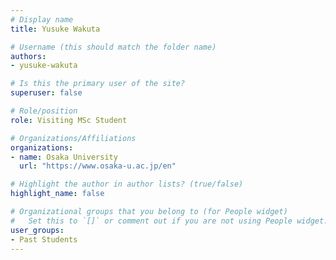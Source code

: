```yaml
---
# Display name
title: Yusuke Wakuta

# Username (this should match the folder name)
authors:
- yusuke-wakuta

# Is this the primary user of the site?
superuser: false

# Role/position
role: Visiting MSc Student

# Organizations/Affiliations
organizations:
- name: Osaka University
  url: "https://www.osaka-u.ac.jp/en"

# Highlight the author in author lists? (true/false)
highlight_name: false

# Organizational groups that you belong to (for People widget)
#   Set this to `[]` or comment out if you are not using People widget.
user_groups:
- Past Students
---
```

